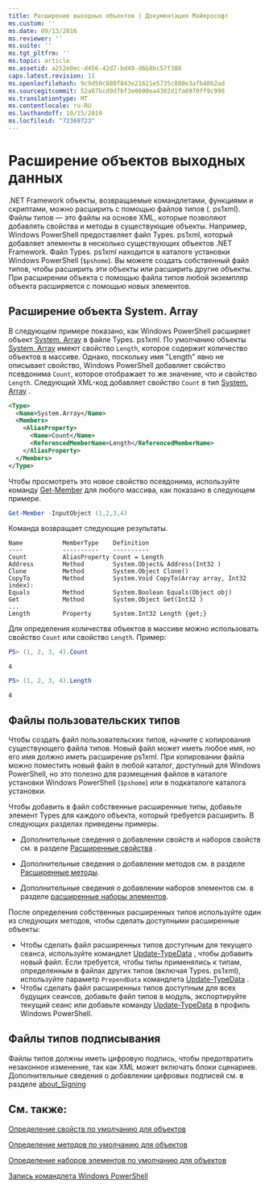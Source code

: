 ```yaml
---
title: Расширение выходных объектов | Документация Майкрософт
ms.custom: ''
ms.date: 09/13/2016
ms.reviewer: ''
ms.suite: ''
ms.tgt_pltfrm: ''
ms.topic: article
ms.assetid: a252e0ec-d456-42d7-bd49-d6b8bc57f388
caps.latest.revision: 11
ms.openlocfilehash: 9c9d50c880f843e21621e5735c800e3afb48b2ad
ms.sourcegitcommit: 52a67bcd9d7bf3e8600ea4302d1fa8970ff9c998
ms.translationtype: MT
ms.contentlocale: ru-RU
ms.lasthandoff: 10/15/2019
ms.locfileid: "72369723"
---
```

# <a name="extending-output-objects"></a>Расширение объектов выходных данных

.NET Framework объекты, возвращаемые командлетами, функциями и скриптами, можно расширить с помощью файлов типов (. ps1xml). Файлы типов — это файлы на основе XML, которые позволяют добавлять свойства и методы в существующие объекты. Например, Windows PowerShell предоставляет файл Types. ps1xml, который добавляет элементы в несколько существующих объектов .NET Framework. Файл Types. ps1xml находится в каталоге установки Windows PowerShell (`$pshome`). Вы можете создать собственный файл типов, чтобы расширить эти объекты или расширить другие объекты. При расширении объекта с помощью файла типов любой экземпляр объекта расширяется с помощью новых элементов.

## <a name="extending-the-systemarray-object"></a>Расширение объекта System. Array

В следующем примере показано, как Windows PowerShell расширяет объект [System. Array](/dotnet/api/System.Array) в файле Types. ps1xml. По умолчанию объекты [System. Array](/dotnet/api/System.Array) имеют свойство `Length`, которое содержит количество объектов в массиве. Однако, поскольку имя "Length" явно не описывает свойство, Windows PowerShell добавляет свойство псевдонима `Count`, которое отображает то же значение, что и свойство `Length`. Следующий XML-код добавляет свойство `Count` в тип [System. Array](/dotnet/api/System.Array) .

```xml
<Type>
  <Name>System.Array</Name>
  <Members>
    <AliasProperty>
      <Name>Count</Name>
      <ReferencedMemberName>Length</ReferencedMemberName>
    </AliasProperty>
  </Members>
</Type>

```

Чтобы просмотреть это новое свойство псевдонима, используйте команду [Get-Member](/powershell/module/Microsoft.PowerShell.Utility/Get-Member) для любого массива, как показано в следующем примере.

```powershell
Get-Member -InputObject (1,2,3,4)
```

Команда возвращает следующие результаты.
```output
Name           MemberType    Definition
----           ----------    ----------
Count          AliasProperty Count = Length
Address        Method        System.Object& Address(Int32 )
Clone          Method        System.Object Clone()
CopyTo         Method        System.Void CopyTo(Array array, Int32 index):
Equals         Method        System.Boolean Equals(Object obj)
Get            Method        System.Object Get(Int32 )
...
Length         Property      System.Int32 Length {get;}
```
Для определения количества объектов в массиве можно использовать свойство `Count` или свойство `Length`. Пример:

```powershell
PS> (1, 2, 3, 4).Count
```

```output
4
```

```powershell
PS> (1, 2, 3, 4).Length
```

```output
4
```

## <a name="custom-types-files"></a>Файлы пользовательских типов

Чтобы создать файл пользовательских типов, начните с копирования существующего файла типов. Новый файл может иметь любое имя, но его имя должно иметь расширение ps1xml. При копировании файла можно поместить новый файл в любой каталог, доступный для Windows PowerShell, но это полезно для размещения файлов в каталоге установки Windows PowerShell (`$pshome`) или в подкаталоге каталога установки.

Чтобы добавить в файл собственные расширенные типы, добавьте элемент Types для каждого объекта, который требуется расширить. В следующих разделах приведены примеры.

- Дополнительные сведения о добавлении свойств и наборов свойств см. в разделе [Расширенные свойства](./extending-properties-for-objects.md) .

- Дополнительные сведения о добавлении методов см. в разделе [Расширенные методы](./defining-default-methods-for-objects.md).

- Дополнительные сведения о добавлении наборов элементов см. в разделе [расширенные наборы элементов](./defining-default-member-sets-for-objects.md).

После определения собственных расширенных типов используйте один из следующих методов, чтобы сделать доступными расширенные объекты:

- Чтобы сделать файл расширенных типов доступным для текущего сеанса, используйте командлет [Update-TypeData](/powershell/module/Microsoft.PowerShell.Utility/Update-TypeData) , чтобы добавить новый файл. Если требуется, чтобы типы применялись к типам, определенным в файлах других типов (включая Types. ps1xml), используйте параметр `PrependData` командлета [Update-TypeData](/powershell/module/Microsoft.PowerShell.Utility/Update-TypeData) .
- Чтобы сделать файл расширенных типов доступным для всех будущих сеансов, добавьте файл типов в модуль, экспортируйте текущий сеанс или добавьте команду [Update-TypeData](/powershell/module/Microsoft.PowerShell.Utility/Update-TypeData) в профиль Windows PowerShell.

## <a name="signing-types-files"></a>Файлы типов подписывания

Файлы типов должны иметь цифровую подпись, чтобы предотвратить незаконное изменение, так как XML может включать блоки сценариев. Дополнительные сведения о добавлении цифровых подписей см. в разделе [about_Signing](/powershell/module/microsoft.powershell.core/about/about_signing)

## <a name="see-also"></a>См. также:

[Определение свойств по умолчанию для объектов](./extending-properties-for-objects.md)

[Определение методов по умолчанию для объектов](./defining-default-methods-for-objects.md)

[Определение наборов элементов по умолчанию для объектов](./defining-default-member-sets-for-objects.md)

[Запись командлета Windows PowerShell](./writing-a-windows-powershell-cmdlet.md)
